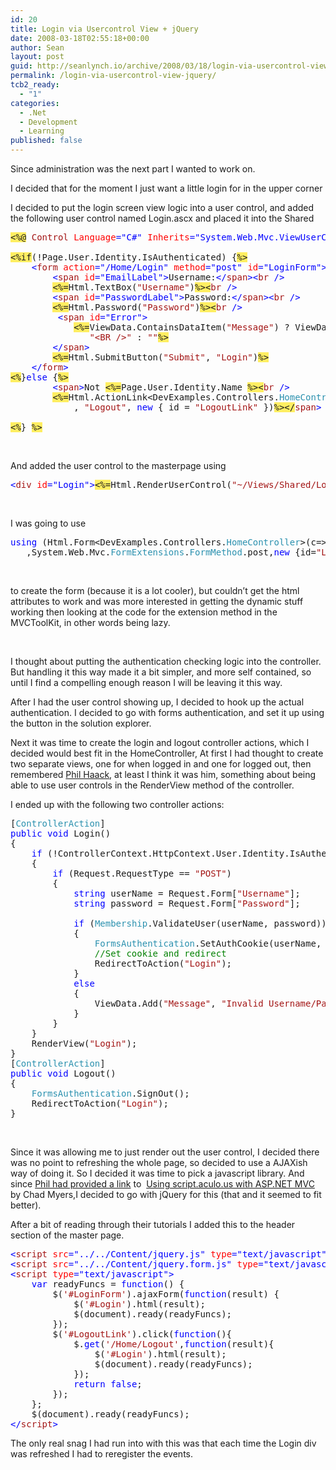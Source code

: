 ```yaml
---
id: 20
title: Login via Usercontrol View + jQuery
date: 2008-03-18T02:55:18+00:00
author: Sean
layout: post
guid: http://seanlynch.io/archive/2008/03/18/login-via-usercontrol-view-jquery.aspx
permalink: /login-via-usercontrol-view-jquery/
tcb2_ready:
  - "1"
categories:
  - .Net
  - Development
  - Learning
published: false
---
```

Since administration was the next part I wanted to work on.

I decided that for the moment I just want a little login for in the upper corner

I decided to put the login screen view logic into a user control, and added the following user control named Login.ascx and placed it into the Shared

<pre class="code"><span style="background: #ffee62;">&lt;%@</span> <span style="color: #a31515;">Control</span> <span style="color: #ff0000;">Language</span><span style="color: #0000ff;">="C#"</span> <span style="color: #ff0000;">Inherits</span><span style="color: #0000ff;">="System.Web.Mvc.ViewUserControl"</span> <span style="background: #ffee62;">%&gt;

&lt;%if</span>(!Page.User.Identity.IsAuthenticated) {<span style="background: #ffee62;">%&gt;
</span>    <span style="color: #0000ff;">&lt;</span><span style="color: #a31515;">form</span> <span style="color: #ff0000;">action</span><span style="color: #0000ff;">="/Home/Login"</span> <span style="color: #ff0000;">method</span><span style="color: #0000ff;">="post"</span> <span style="color: #ff0000;">id</span><span style="color: #0000ff;">="LoginForm"&gt;
</span>        <span style="color: #0000ff;">&lt;</span><span style="color: #a31515;">span</span> <span style="color: #ff0000;">id</span><span style="color: #0000ff;">="EmailLabel"&gt;</span>Username:<span style="color: #0000ff;">&lt;/</span><span style="color: #a31515;">span</span><span style="color: #0000ff;">&gt;&lt;</span><span style="color: #a31515;">br</span> <span style="color: #0000ff;">/&gt;
</span>        <span style="background: #ffee62;">&lt;%=</span>Html.TextBox(<span style="color: #a31515;">"Username"</span>)<span style="background: #ffee62;">%&gt;&lt;</span><span style="color: #a31515;">br</span> <span style="color: #0000ff;">/&gt;
</span>        <span style="color: #0000ff;">&lt;</span><span style="color: #a31515;">span</span> <span style="color: #ff0000;">id</span><span style="color: #0000ff;">="PasswordLabel"&gt;</span>Password:<span style="color: #0000ff;">&lt;/</span><span style="color: #a31515;">span</span><span style="color: #0000ff;">&gt;&lt;</span><span style="color: #a31515;">br</span> <span style="color: #0000ff;">/&gt;
</span>        <span style="background: #ffee62;">&lt;%=</span>Html.Password(<span style="color: #a31515;">"Password"</span>)<span style="background: #ffee62;">%&gt;&lt;</span><span style="color: #a31515;">br</span> <span style="color: #0000ff;">/&gt;
</span>         <span style="color: #0000ff;">&lt;</span><span style="color: #a31515;">span</span> <span style="color: #ff0000;">id</span><span style="color: #0000ff;">="Error"&gt;
</span>            <span style="background: #ffee62;">&lt;%=</span>ViewData.ContainsDataItem(<span style="color: #a31515;">"Message"</span>) ? ViewData[<span style="color: #a31515;">"Message"</span>] + 
               <span style="color: #a31515;">"&lt;BR /&gt;"</span> : <span style="color: #a31515;">""</span><span style="background: #ffee62;">%&gt;
</span>        <span style="color: #0000ff;">&lt;/</span><span style="color: #a31515;">span</span><span style="color: #0000ff;">&gt;
</span>        <span style="background: #ffee62;">&lt;%=</span>Html.SubmitButton(<span style="color: #a31515;">"Submit"</span>, <span style="color: #a31515;">"Login"</span>)<span style="background: #ffee62;">%&gt;
</span>    <span style="color: #0000ff;">&lt;/</span><span style="color: #a31515;">form</span><span style="color: #0000ff;">&gt;
</span><span style="background: #ffee62;">&lt;%</span>}<span style="color: #0000ff;">else</span> {<span style="background: #ffee62;">%&gt;
</span>        <span style="color: #0000ff;">&lt;</span><span style="color: #a31515;">span</span><span style="color: #0000ff;">&gt;</span>Not <span style="background: #ffee62;">&lt;%=</span>Page.User.Identity.Name <span style="background: #ffee62;">%&gt;&lt;</span><span style="color: #a31515;">br</span> <span style="color: #0000ff;">/&gt;</span>    
        <span style="background: #ffee62;">&lt;%=</span>Html.ActionLink&lt;DevExamples.Controllers.<span style="color: #2b91af;">HomeController</span>&gt;(c =&gt; c.Logout()
            , <span style="color: #a31515;">"Logout"</span>, <span style="color: #0000ff;">new</span> { id = <span style="color: #a31515;">"LogoutLink"</span> })<span style="background: #ffee62;">%&gt;&lt;/</span><span style="color: #a31515;">span</span><span style="color: #0000ff;">&gt;

</span><span style="background: #ffee62;">&lt;%</span>} <span style="background: #ffee62;">%&gt;
</span></pre>

&nbsp;

And added the user control to the masterpage using

<pre class="code"><span style="color: #0000ff;">&lt;</span><span style="color: #a31515;">div</span> <span style="color: #ff0000;">id</span><span style="color: #0000ff;">="Login"&gt;</span><span style="background: #ffee62;">&lt;%=</span>Html.RenderUserControl(<span style="color: #a31515;">"~/Views/Shared/Login.ascx"</span>) <span style="background: #ffee62;">%&gt;</span><span style="color: #a31515;">&lt;div</span><span style="color: #0000ff;">&gt;</span></pre>

&nbsp;

I was going to use

<pre class="code"><span style="color: #0000ff;">using</span> (Html.Form&lt;DevExamples.Controllers.<span style="color: #2b91af;">HomeController</span>&gt;(c=&gt;c.Login()
   ,System.Web.Mvc.<span style="color: #2b91af;">FormExtensions</span>.<span style="color: #2b91af;">FormMethod</span>.post,<span style="color: #0000ff;">new</span> {id=<span style="color: #a31515;">"LoginForm"</span>}))</pre>

&nbsp;

to create the form (because it is a lot cooler), but couldn&#8217;t get the html attributes to work and was more interested in getting the dynamic stuff working then looking at the code for the extension method in the MVCToolKit, in other words being lazy.

&nbsp;

I thought about putting the authentication checking logic into the controller. But handling it this way made it a bit simpler, and more self contained, so until I find a compelling enough reason I will be leaving it this way.

After I had the user control showing up, I decided to hook up the actual authentication. I decided to go with forms authentication, and set it up using the button in the solution explorer.

Next it was time to create the login and logout controller actions, which I decided would best fit in the HomeController, At first I had thought to create two separate views, one for when logged in and one for logged out, then remembered [Phil Haack](http://haacked.com/), at least I think it was him, something about being able to use user controls in the RenderView method of the controller.

I ended up with the following two controller actions:

<pre class="code">[<span style="color: #2b91af;">ControllerAction</span>]
<span style="color: #0000ff;">public</span> <span style="color: #0000ff;">void</span> Login()
{
    <span style="color: #0000ff;">if</span> (!ControllerContext.HttpContext.User.Identity.IsAuthenticated)
    {
        <span style="color: #0000ff;">if</span> (Request.RequestType == <span style="color: #a31515;">"POST"</span>)
        {
            <span style="color: #0000ff;">string</span> userName = Request.Form[<span style="color: #a31515;">"Username"</span>];
            <span style="color: #0000ff;">string</span> password = Request.Form[<span style="color: #a31515;">"Password"</span>];

            <span style="color: #0000ff;">if</span> (<span style="color: #2b91af;">Membership</span>.ValidateUser(userName, password))
            {
                <span style="color: #2b91af;">FormsAuthentication</span>.SetAuthCookie(userName, <span style="color: #0000ff;">true</span>);
                <span style="color: #008000;">//Set cookie and redirect
</span>                RedirectToAction(<span style="color: #a31515;">"Login"</span>);
            }
            <span style="color: #0000ff;">else
</span>            {
                ViewData.Add(<span style="color: #a31515;">"Message"</span>, <span style="color: #a31515;">"Invalid Username/Password"</span>);
            }
        }
    }
    RenderView(<span style="color: #a31515;">"Login"</span>);
}
[<span style="color: #2b91af;">ControllerAction</span>]
<span style="color: #0000ff;">public</span> <span style="color: #0000ff;">void</span> Logout()
{
    <span style="color: #2b91af;">FormsAuthentication</span>.SignOut();
    RedirectToAction(<span style="color: #a31515;">"Login"</span>);
}
</pre>

&nbsp;

Since it was allowing me to just render out the user control, I decided there was no point to refreshing the whole page, so decided to use a AJAXish way of doing it. So I decided it was time to pick a javascript library. And since [Phil had provided a link](http://haacked.com/archive/2007/12/13/thank-you-for-helping-me-with-my-job-with-asp.net.aspx) to  [Using script.aculo.us with ASP.NET MVC](http://www.chadmyers.com/Blog/archive/2007/12/10/using-script.aculo.us-with-asp.net-mvc.aspx) by Chad Myers,I decided to go with jQuery for this (that and it seemed to fit better).

After a bit of reading through their tutorials I added this to the header section of the master page.

<pre class="code"><span style="color: #0000ff;">&lt;</span><span style="color: #a31515;">script</span> <span style="color: #ff0000;">src</span><span style="color: #0000ff;">="../../Content/jquery.js"</span> <span style="color: #ff0000;">type</span><span style="color: #0000ff;">="text/javascript"&gt;&lt;/</span><span style="color: #a31515;">script</span><span style="color: #0000ff;">&gt;
&lt;</span><span style="color: #a31515;">script</span> <span style="color: #ff0000;">src</span><span style="color: #0000ff;">="../../Content/jquery.form.js"</span> <span style="color: #ff0000;">type</span><span style="color: #0000ff;">="text/javascript"&gt;&lt;/</span><span style="color: #a31515;">script</span><span style="color: #0000ff;">&gt;
&lt;</span><span style="color: #a31515;">script</span> <span style="color: #ff0000;">type</span><span style="color: #0000ff;">="text/javascript"&gt;
</span>    <span style="color: #0000ff;">var</span> readyFuncs = <span style="color: #0000ff;">function</span>() { 
        $(<span style="color: #a31515;">'#LoginForm'</span>).ajaxForm(<span style="color: #0000ff;">function</span>(result) { 
            $(<span style="color: #a31515;">'#Login'</span>).html(result); 
            $(document).ready(readyFuncs); 
        }); 
        $(<span style="color: #a31515;">'#LogoutLink'</span>).click(<span style="color: #0000ff;">function</span>(){
            $.<span style="color: #0000ff;">get</span>(<span style="color: #a31515;">'/Home/Logout'</span>,<span style="color: #0000ff;">function</span>(result){
                $(<span style="color: #a31515;">'#Login'</span>).html(result);
                $(document).ready(readyFuncs); 
            });
            <span style="color: #0000ff;">return</span> <span style="color: #0000ff;">false</span>;
        });
    };
    $(document).ready(readyFuncs);
<span style="color: #0000ff;">&lt;/</span><span style="color: #a31515;">script</span><span style="color: #0000ff;">&gt;</span></pre>

The only real snag I had run into with this was that each time the Login div was refreshed I had to reregister the events.

